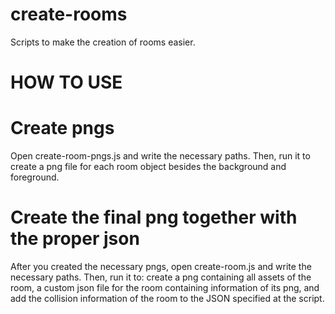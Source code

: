 # create-rooms
Scripts to make the creation of rooms easier.

# HOW TO USE

# Create pngs
Open create-room-pngs.js and write the necessary paths. Then, run it to create a png file for each room object besides the background and foreground.

# Create the final png together with the proper json
After you created the necessary pngs, open create-room.js and write the necessary paths. Then, run it to: create a png containing all assets of the room, a custom json file for the room containing information of its png, and add the collision information of the room to the JSON specified at the script.
